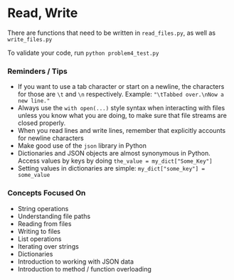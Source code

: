 Read, Write
===========

There are functions that need to be written in `read_files.py`, as well as `write_files.py`

To validate your code, run `python problem4_test.py`

### Reminders / Tips
- If you want to use a tab character or start on a newline, the characters for those are `\t` and `\n` respectively. Example: `"\tTabbed over.\nNow a new line."`
- Always use the `with open(...)` style syntax when interacting with files unless you know what you are doing, to make sure that file streams are closed properly.
- When you read lines and write lines, remember that explicitly accounts for newline characters
- Make good use of the `json` library in Python
- Dictionaries and JSON objects are almost synonymous in Python. Access values by keys by doing `the_value = my_dict["Some_Key"]`
- Setting values in dictionaries are simple: `my_dict["some_key"] = some_value`

### Concepts Focused On
- String operations
- Understanding file paths
- Reading from files
- Writing to files
- List operations
- Iterating over strings
- Dictionaries
- Introduction to working with JSON data
- Introduction to method / function overloading
